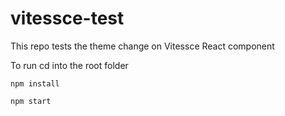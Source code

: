 # vitessce-test

This repo tests the theme change on Vitessce React component

To run cd into the root folder

  `npm install`

  `npm start`

